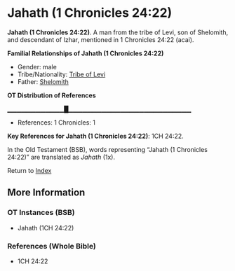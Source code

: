 # Jahath (1 Chronicles 24:22)
**Jahath (1 Chronicles 24:22)**. 
A man from the tribe of Levi, son of Shelomith, and descendant of Izhar, mentioned in 1 Chronicles 24:22 (acai). 




**Familial Relationships of Jahath (1 Chronicles 24:22)**


* Gender: male
* Tribe/Nationality: [Tribe of Levi](../../../groups/md/acai/Levi.md)
* Father: [Shelomith](Shelomith.md)


**OT Distribution of References**

▁▁▁▁▁▁▁▁▁▁▁▁█▁▁▁▁▁▁▁▁▁▁▁▁▁▁▁▁▁▁▁▁▁▁▁▁▁▁
* References: 1 Chronicles: 1



**Key References for Jahath (1 Chronicles 24:22)**: 
1CH 24:22. 


In the Old Testament (BSB), words representing “Jahath (1 Chronicles 24:22)” are translated as 
*Jahath* (1x). 




Return to [Index](00-Index.md)

## More Information

### OT Instances (BSB)

* Jahath (1CH 24:22)



### References (Whole Bible)

* 1CH 24:22



